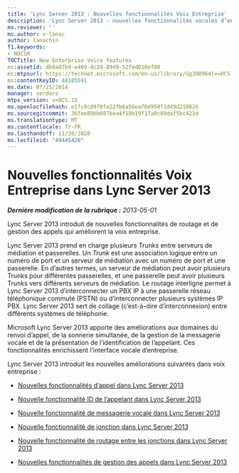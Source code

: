 ```yaml
---
title: 'Lync Server 2013 : Nouvelles fonctionnalités Voix Entreprise'
description: 'Lync Server 2013 : nouvelles fonctionnalités vocales d’entreprise.'
ms.reviewer: ''
ms.author: v-lanac
author: lanachin
f1.keywords:
- NOCSH
TOCTitle: New Enterprise Voice features
ms:assetid: db0ad7b9-e469-4c29-89d9-52fed018ef08
ms:mtpsurl: https://technet.microsoft.com/en-us/library/Gg398964(v=OCS.15)
ms:contentKeyID: 48185591
ms.date: 07/23/2014
manager: serdars
mtps_version: v=OCS.15
ms.openlocfilehash: e1fc0c0970fe22fb6a56eaf0d950f1d49d210826
ms.sourcegitcommit: 36fee89bb887bea4f18b19f17a8c69daf5bc423d
ms.translationtype: MT
ms.contentlocale: fr-FR
ms.lasthandoff: 11/26/2020
ms.locfileid: "49445420"
---
```

# <a name="new-enterprise-voice-features-in-lync-server-2013"></a>Nouvelles fonctionnalités Voix Entreprise dans Lync Server 2013

<div data-xmlns="http://www.w3.org/1999/xhtml">

<div class="topic" data-xmlns="http://www.w3.org/1999/xhtml" data-msxsl="urn:schemas-microsoft-com:xslt" data-cs="https://msdn.microsoft.com/">

<div data-asp="https://msdn2.microsoft.com/asp">



</div>

<div id="mainSection">

<div id="mainBody">

<span> </span>

_**Dernière modification de la rubrique :** 2013-05-01_

Lync Server 2013 introduit de nouvelles fonctionnalités de routage et de gestion des appels qui améliorent la voix entreprise.

Lync Server 2013 prend en charge plusieurs Trunks entre serveurs de médiation et passerelles. Un *Trunk* est une association logique entre un numéro de port et un serveur de médiation avec un numéro de port et une passerelle. En d’autres termes, un serveur de médiation peut avoir plusieurs Trunks pour différentes passerelles, et une passerelle peut avoir plusieurs Trunks vers différents serveurs de médiation. Le routage interligne permet à Lync Server 2013 d’interconnecter un PBX IP à une passerelle réseau téléphonique commuté (PSTN) ou d’interconnecter plusieurs systèmes IP PBX. Lync Server 2013 sert de collage (c’est-à-dire d’interconnexion) entre différents systèmes de téléphonie.

Microsoft Lync Server 2013 apporte des améliorations aux domaines du renvoi d’appel, de la sonnerie simultanée, de la gestion de la messagerie vocale et de la présentation de l’identification de l’appelant. Ces fonctionnalités enrichissent l’interface vocale d’entreprise.

Lync Server 2013 introduit les nouvelles améliorations suivantes dans voix entreprise :

  - [Nouvelles fonctionnalités d’appel dans Lync Server 2013](lync-server-2013-new-call-features.md)

  - [Nouvelle fonctionnalité ID de l’appelant dans Lync Server 2013](lync-server-2013-new-caller-id-feature.md)

  - [Nouvelle fonctionnalité de messagerie vocale dans Lync Server 2013](lync-server-2013-new-voice-mail-feature.md)

  - [Nouvelle fonctionnalité de jonction dans Lync Server 2013](lync-server-2013-new-trunk-feature.md)

  - [Nouvelle fonctionnalité de routage entre les jonctions dans Lync Server 2013](lync-server-2013-new-intertrunk-feature.md)

  - [Nouvelles fonctionnalités de gestion des appels dans Lync Server 2013](lync-server-2013-new-call-management-features.md)

</div>

<span> </span>

</div>

</div>

</div>


